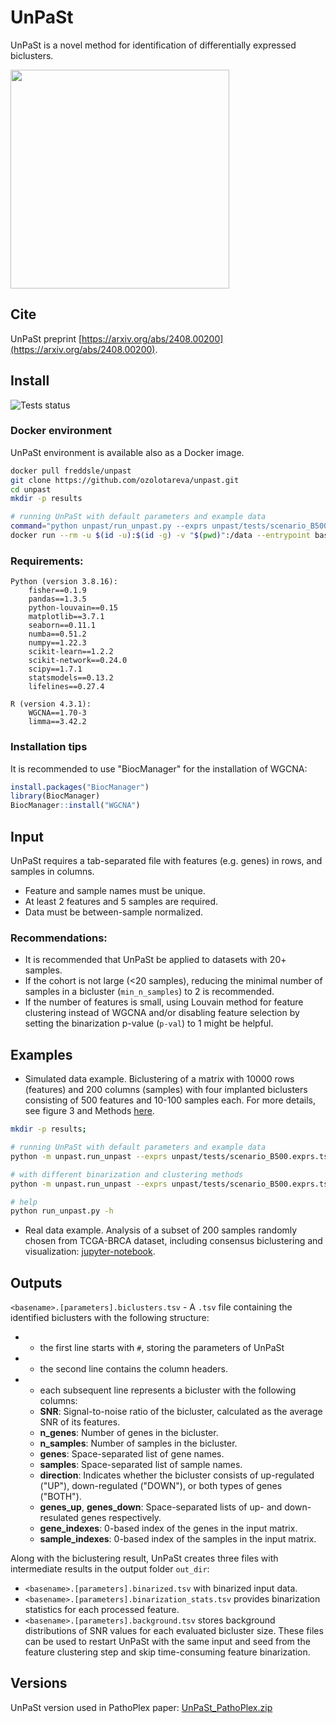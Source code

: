 # UnPaSt

UnPaSt is a novel method for identification of differentially expressed biclusters.

<img src="https://github.com/ozolotareva/unpast_paper/blob/main/docs/DESMOND2_steps2.png"  height="350">


## Cite
UnPaSt preprint [https://arxiv.org/abs/2408.00200](https://arxiv.org/abs/2408.00200).

## Install
![Tests status](https://github.com/ozolotareva/unpast_paper/actions/workflows/run_tests.yml/badge.svg)

### Docker environment
UnPaSt environment is available also as a Docker image.

```bash
docker pull freddsle/unpast
git clone https://github.com/ozolotareva/unpast.git
cd unpast
mkdir -p results

# running UnPaSt with default parameters and example data
command="python unpast/run_unpast.py --exprs unpast/tests/scenario_B500.exprs.tsv.gz --basename results/scenario_B500"
docker run --rm -u $(id -u):$(id -g) -v "$(pwd)":/data --entrypoint bash freddsle/unpast -c "cd /data && PYTHONPATH=/data $command"
```

### Requirements:
```
Python (version 3.8.16):
    fisher==0.1.9
    pandas==1.3.5
    python-louvain==0.15
    matplotlib==3.7.1
    seaborn==0.11.1
    numba==0.51.2
    numpy==1.22.3
    scikit-learn==1.2.2
    scikit-network==0.24.0
    scipy==1.7.1
    statsmodels==0.13.2
    lifelines==0.27.4

R (version 4.3.1):
    WGCNA==1.70-3
    limma==3.42.2
```

### Installation tips

It is recommended to use "BiocManager" for the installation of WGCNA:
```R
install.packages("BiocManager")
library(BiocManager)
BiocManager::install("WGCNA")
```

## Input
UnPaSt requires a tab-separated file with features (e.g. genes) in rows, and samples in columns.
* Feature and sample names must be unique.
* At least 2 features and 5 samples are required.
* Data must be between-sample normalized.

### Recommendations: 
* It is recommended that UnPaSt be applied to datasets with 20+ samples.
* If the cohort is not large (<20 samples), reducing the minimal number of samples in a bicluster (`min_n_samples`) to 2 is recommended. 
* If the number of features is small, using Louvain method for feature clustering instead of WGCNA and/or disabling feature selection by setting the binarization p-value (`p-val`) to 1 might be helpful.

## Examples
* Simulated data example. Biclustering of a matrix with 10000 rows (features) and 200 columns (samples) with four implanted biclusters consisting of 500 features and 10-100 samples each. For more details, see figure 3 and Methods [here](https://arxiv.org/abs/2408.00200).
  
```bash
mkdir -p results;

# running UnPaSt with default parameters and example data
python -m unpast.run_unpast --exprs unpast/tests/scenario_B500.exprs.tsv.gz --basename results/scenario_B500

# with different binarization and clustering methods
python -m unpast.run_unpast --exprs unpast/tests/scenario_B500.exprs.tsv.gz --basename results/scenario_B500 --binarization ward --clustering Louvain

# help
python run_unpast.py -h
```
* Real data example. Analysis of a subset of 200 samples randomly chosen from TCGA-BRCA dataset, including consensus biclustering and visualization:
  [jupyter-notebook](https://github.com/ozolotareva/unpast_paper/blob/main/notebooks/UnPaSt_examples.ipynb).
  
## Outputs
`<basename>.[parameters].biclusters.tsv` - A `.tsv` file containing the identified biclusters with the following structure:

- * the first line starts with `#`, storing the parameters of UnPaSt
- * the second line contains the column headers.
- * each subsequent line represents a bicluster with the following columns:
  - **SNR**: Signal-to-noise ratio of the bicluster, calculated as the average SNR of its features.
  - **n_genes**: Number of genes in the bicluster.
  - **n_samples**: Number of samples in the bicluster.
  - **genes**: Space-separated list of gene names.
  - **samples**: Space-separated list of sample names.
  - **direction**: Indicates whether the bicluster consists of up-regulated ("UP"), down-regulated ("DOWN"), or both types of genes ("BOTH").
  - **genes_up**, **genes_down**: Space-separated lists of up- and down-resulated genes respectively.
  - **gene_indexes**: 0-based index of the genes in the input matrix.
  - **sample_indexes**: 0-based index of the samples in the input matrix.

Along with the biclustering result, UnPaSt creates three files with intermediate results in the output folder `out_dir`:
  - `<basename>.[parameters].binarized.tsv` with binarized input data.
  - `<basename>.[parameters].binarization_stats.tsv` provides binarization statistics for each processed feature.
  - `<basename>.[parameters].background.tsv` stores background distributions of SNR values for each evaluated bicluster size.
These files can be used to restart UnPaSt with the same input and seed from the feature clustering step and skip time-consuming feature binarization. 

## Versions
UnPaSt version used in PathoPlex paper: [UnPaSt_PathoPlex.zip](https://github.com/ozolotareva/unpast/blob/main/UnPaSt_PathoPlex.zip)
